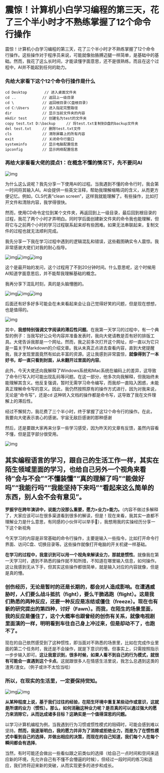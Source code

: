 # 震惊！计算机小白学习编程的第三天，花了三个半小时才不熟练掌握了12个命令行操作

震惊！计算机小白学习编程的第三天，花了三个半小时才不熟练掌握了12个命令行操作。这些操作对于程序员来说，可能就像抬胳膊迈腿一样简单，是基础中的基础。然而，我花了这么长时间，才能读懂字面意思，还不是很熟练。而且在这个过程中，AI并不能起到任何的助力。

### 先给大家看下这个12个命令行操作是什么

```Plain
cd Desktop        // 进入桌面文件夹
cd ..            // 返回上一级目录
cd \             // 返回根目录(C盘根目录)
cd C:\Users      // 进入指定完整路径
dir              // 显示当前文件夹的内容
mkdir test       // 创建名为test的文件夹
copy test.txt D:\backup     // 将test.txt复制到D盘的backup文件夹
del test.txt     // 删除test.txt文件
cls              // 清除屏幕上的所有内容
exit             // 关闭命令行窗口
systeminfo       // 显示电脑配置信息
ipconfig         // 显示网络配置信息
```

### 再给大家看看大佬的提点1：在概念不懂的情况下，先不要问AI

![img](https://get-notes.umiwi.com/get_notes_img%2F202501132243%2Fgetnotes_img_19e149a2c000cc54.png?Expires=1739372944&OSSAccessKeyId=LTAI5t6kUibt8AreBbAbqYr3&Signature=E9B9p4zbIuoVJQjioj2SquVVB3I%3D&x-oss-process=image%2Fresize%2Cw_720)

为什么这么说呢？我先分享一下使用AI的过程。当我遇到不懂的命令行时，我会第一时间将其输入AI。AI会提供一些英文注释，帮助我理解缩略词的含义，从而更方便记忆。例如，CLS代表“clean screen”，这样我就能理解了。有些操作，比如打开文件和清除内容，我学得很快。

然而，使用CD命令定位到某个文件夹，再返回到上一级目录，最后回到根目录的过程，我花了两个小时才弄明白。同时学后面创建新文件夹的命令我也能理解，但将它与之前两个小时的学习过程联系起来却有些困难。如果无法串联起来，复制文件的过程也就无法顺利完成。

我先分享一下我在学习过程中遇到的逻辑混乱和错误，这些截图确实令人震惊。我非常感谢大佬们对我的耐心指导。

![img](https://get-notes.umiwi.com/get_notes_img%2F202501132245%2Fgetnotes_img_19e149c840011638.png?Expires=1739372944&OSSAccessKeyId=LTAI5t6kUibt8AreBbAbqYr3&Signature=4J2VrTJPfB4hQFt84BF4YTLit%2F0%3D&x-oss-process=image%2Fresize%2Cw_720)![img](https://get-notes.umiwi.com/get_notes_img%2F202501132246%2Fgetnotes_img_19e149d000011638.png?Expires=1739372944&OSSAccessKeyId=LTAI5t6kUibt8AreBbAbqYr3&Signature=IzM4PwQFdNQyDuFds3rYGV49mik%3D&x-oss-process=image%2Fresize%2Cw_720)![img](https://get-notes.umiwi.com/get_notes_img%2F202501132246%2Fgetnotes_img_19e149d240011638.png?Expires=1739372944&OSSAccessKeyId=LTAI5t6kUibt8AreBbAbqYr3&Signature=UeGPCJUzkBzjo7zeRN%2B%2BTfrle3w%3D&x-oss-process=image%2Fresize%2Cw_720)

这个是最开始的发问，这个过程用了不到20分钟时间。什么意思呢，这个时候用AI知道字面意思后，并不能帮我理解基础的概念。

我再分享下混乱时刻，真的是头脑懵圈的。

![img](https://get-notes.umiwi.com/get_notes_img%2F202501132248%2Fgetnotes_img_19e149f480011638.png?Expires=1739372944&OSSAccessKeyId=LTAI5t6kUibt8AreBbAbqYr3&Signature=ccT5zRHCJa5I6k6QE5BJ1xYd7v4%3D&x-oss-process=image%2Fresize%2Cw_720)![img](https://get-notes.umiwi.com/get_notes_img%2F202501132249%2Fgetnotes_img_19e149fa8000cc54.png?Expires=1739372944&OSSAccessKeyId=LTAI5t6kUibt8AreBbAbqYr3&Signature=2Ltodt7rGnDy6lmlyH%2Fi%2FDVStto%3D&x-oss-process=image%2Fresize%2Cw_720)![img](https://get-notes.umiwi.com/get_notes_img%2F202501132249%2Fgetnotes_img_19e14a01c000cc54.png?Expires=1739372944&OSSAccessKeyId=LTAI5t6kUibt8AreBbAbqYr3&Signature=VCmUxLMKOxICWI2sBxkHn2Dgheo%3D&x-oss-process=image%2Fresize%2Cw_720)

后面还有好多好多可能会在未来看起来会让自己觉得好笑的问题，但是现在想想，也是值得的。

![img](https://get-notes.umiwi.com/get_notes_img%2F202501132251%2Fgetnotes_img_19e14a1c80001568.png?Expires=1739372944&OSSAccessKeyId=LTAI5t6kUibt8AreBbAbqYr3&Signature=IDAeNq1iWPxh8vpWrrafPTO5kEk%3D&x-oss-process=image%2Fresize%2Cw_720)

其中，**我想特别强调文字阅读的滞后性问题**。在我第一天学习的过程中，有一个典型的例子：当我写好公众号内容并准备发表时，我向大佬请教是否有好的排版工具。大佬告诉我那是一个网址。然而，我之前多次打开这个网址，却一直以为它只是一篇关于Markdown的介绍文章。我从未真正点进去查看内容，直到大佬提醒我，我才发现里面竟然有如此丰富的资源。这让我感到非常震惊，**就像得到了一本好书，却一直只看到封面，从未翻开过里面的内容**。

此外，今天大佬还向我解释了Windows系统和Mac系统在编码上的差异，这导致了命令行写入时可能出现乱码等问题。在这一部分，他多次向我解释，但我始终未能理解其含义。他反复强调，暂时无需学习命令编写，而我却一直陷入困惑，未能真正理解命令写的意义。因此，我仍然按照原有的操作方式进行，因为对我来说，无论是“命令写”，还是cd 这种转入文档的操作都是命令写，这导致了我在文件理解上的滞后性。

经过不懈努力，我花费了三个半小时，终于掌握了这12个命令行的操作。在此，我要向大佬表示衷心的感谢。宇宙无敌巨感谢的那种感谢

然后，还是要跟大家再来分享一些学习感受，因为昨天的文章有反馈，虽然内容看不懂，但是蓝字部分很受用。

![img](https://get-notes.umiwi.com/get_notes_img%2F202501132254%2Fgetnotes_img_19e14a4840081568.png?Expires=1739372944&OSSAccessKeyId=LTAI5t6kUibt8AreBbAbqYr3&Signature=6fTISNRSv39UfSb15YIjDHDK%2Fr4%3D&x-oss-process=image%2Fresize%2Cw_720)

## 其实编程语言的学习，跟自己的生活工作一样，其实在陌生领域里面的学习，也给自己另外一个视角来看待“会与不会”“不懂装懂”“真的理解了吗”“能做好吗”“我能行吗”“我能坚持下来吗”“看起来这么简单的东西，别人会不会有意见”。

**罗振宇在跨年演讲中，说能力没那么重要，愿力>业力>能力。**（内容不做过多解释了，大家应该可以在很多渠道看到很多的解读，但是！现在来看，我其实一直都不理解业力是什么意思，有同感的小伙伴可以举手🙋），我想用我的实操经历分享一下这个新视角

今天学习的内容是非常基础的命令行操作，主要是输入一些指令，比如打开命令行界面、访问C盘、切换目录等。这些操作就像打开电脑的开关机键一样基础。

**在学习的过程中，我意识到可以用一个视角来解读业力，那就是惯性**。就像我在第一天学习时，遇到不熟悉的操作就不知所措，不知道在哪里输入信息，如何操作。这让我感到无从下手，但其实这些操作都很简单，就是输入对应的内容就像，但是是真的懵。

### 创伤经历，无论是暂时的还是长期的，都会对人造成影响。在遭遇威胁时，人们要么战斗抵抗（fight），要么干脆逃跑（flight）。这是我们熟悉的两种反应，还要一种反应是冻结或僵住（freeze）。现在也有新的研究提出的第四种，讨好（Fawn）。而我，在陌生的场景里面，我的反应是僵住了，这个大概率也跟曾经的创伤有关系，就像电视剧里面演的一样，明明看到车往自己身上冲过来，但是却动不了，也跑不了。

现在的自己依然感受到了这种惯性，即当面对不熟悉的场景里，比如在完成作业里面的第二个任务时，我还是不会操作，就是下意识的懵。但事实上，只需按照指示一步步输入即可。**这让我意识到，很多时候，如果人看不到自己的行为模式，就很有可能会一直遇到这个卡点**。这就跟很多人在情感生活里说，我怎么总遇到这类的渣男/渣女。（例子或许不太恰当哈）

### 所以，在现实的生活里，一定要保持觉知。

![img](https://get-notes.umiwi.com/get_notes_img%2F202501132308%2Fgetnotes_img_19e14b17c0011638.jpeg?Expires=1739372944&OSSAccessKeyId=LTAI5t6kUibt8AreBbAbqYr3&Signature=Dtb89U8NfofIfKsdi7mljY%2BXcZU%3D&x-oss-process=image%2Fresize%2Cw_720)![img](https://get-notes.umiwi.com/get_notes_img%2F202501132307%2Fgetnotes_img_19e14b1240011638.jpeg?Expires=1739372944&OSSAccessKeyId=LTAI5t6kUibt8AreBbAbqYr3&Signature=ZOO%2BSTp%2FbCDZ7UYeAf7rqAIFTGY%3D&x-oss-process=image%2Fresize%2Cw_720)

**从某种程度上说，基于我们过往的经验，在陌生环境中重复某些动作或意识，这就是所谓的业力（惯性）。那么，如何消融这种业力呢？是否真的可以通过强大的愿力来消除它，从而达成诸多目标？这确实是一个值得深思的问题。**

以学习计算机编程为例，当我遇到行为习惯或惯性模式的阻碍时，可能会感到难以坚持。**然而，我逐渐明白，我的愿力并非为了消除或拒绝业力，而是为了在惯性模式中看到自己的选择，并做出相应的决策，而现在的自己知道，我们每个人在每个瞬间都会有选择**。

当然，有时可能还会做出一些看似跟之前类似的选择（给自己一点时间和空间来适应新的环境，先允许自己有不懂不会懵逼的时候），但经过一段时间的练习和适应，我们终将迎来新的突破，从而实现更多的进步和成长。

